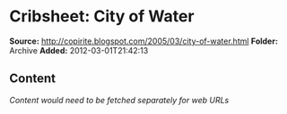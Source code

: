 # Cribsheet: City of Water

**Source:** http://copirite.blogspot.com/2005/03/city-of-water.html
**Folder:** Archive
**Added:** 2012-03-01T21:42:13




## Content
*Content would need to be fetched separately for web URLs*
